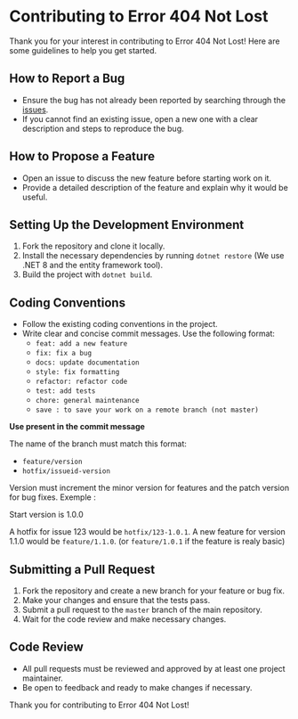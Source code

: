 # Contributing to Error 404 Not Lost

Thank you for your interest in contributing to Error 404 Not Lost! Here are some guidelines to help you get started.

## How to Report a Bug

- Ensure the bug has not already been reported by searching through the [issues](https://github.com/Namularbre/Error404NotLost/issues).
- If you cannot find an existing issue, open a new one with a clear description and steps to reproduce the bug.

## How to Propose a Feature

- Open an issue to discuss the new feature before starting work on it.
- Provide a detailed description of the feature and explain why it would be useful.

## Setting Up the Development Environment

1. Fork the repository and clone it locally.
2. Install the necessary dependencies by running `dotnet restore` (We use .NET 8 and the entity framework tool).
3. Build the project with `dotnet build`.

## Coding Conventions

- Follow the existing coding conventions in the project.
- Write clear and concise commit messages. Use the following format:
  - `feat: add a new feature`
  - `fix: fix a bug`
  - `docs: update documentation`
  - `style: fix formatting`
  - `refactor: refactor code`
  - `test: add tests`
  - `chore: general maintenance`
  - `save : to save your work on a remote branch (not master)`

**Use present in the commit message**

The name of the branch must match this format:
- `feature/version`
- `hotfix/issueid-version`

Version must increment the minor version for features and the patch version for bug fixes.
Exemple :

Start version is 1.0.0

A hotfix for issue 123 would be `hotfix/123-1.0.1`.
A new feature for version 1.1.0 would be `feature/1.1.0`. (or `feature/1.0.1` if the feature is realy basic)

## Submitting a Pull Request

1. Fork the repository and create a new branch for your feature or bug fix.
2. Make your changes and ensure that the tests pass.
3. Submit a pull request to the `master` branch of the main repository.
4. Wait for the code review and make necessary changes.

## Code Review

- All pull requests must be reviewed and approved by at least one project maintainer.
- Be open to feedback and ready to make changes if necessary.

Thank you for contributing to Error 404 Not Lost!
